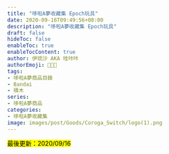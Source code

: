 ```yaml
---
title: "哆啦A夢收藏集 Epoch玩具"
date: 2020-09-16T09:49:56+08:00
description: "哆啦A夢收藏集 Epoch玩具"
draft: false
hideToc: false
enableToc: true
enableTocContent: true
author: 伊琉沙 AKA 哇咔咔
authorEmoji: 👩🏿‍🚀
tags: 
- 哆啦A夢商品目錄
- Bandai
- 積木
series:
- 哆啦A夢商品
categories:
- 哆啦A夢收藏集
image: images/post/Goods/Coroga_Switch/logo(1).png
---
```

<mark>最後更新：2020/09/16</mark>